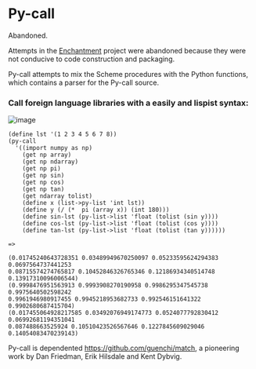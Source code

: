 # Py-call
Abandoned.

Attempts in the [Enchantment](https://github.com/guenchi/Enchantment) project were abandoned because they were not conducive to code construction and packaging.

Py-call attempts to mix the Scheme procedures with the Python functions, which contains a parser for the Py-call source.

### Call foreign language libraries with a easily and lispist syntax: ###

![image](https://github.com/guenchi/Py-call/blob/master/py-call.png)

```
(define lst '(1 2 3 4 5 6 7 8))
(py-call 
  '((import numpy as np)
    (get np array)
    (get np ndarray)
    (get np pi)
    (get np sin)
    (get np cos)
    (get np tan)
    (get ndarray tolist)
    (define x (list->py-list 'int lst))
    (define y (/ (*  pi (array x)) (int 180)))
    (define sin-lst (py-list->list 'float (tolist (sin y))))
    (define cos-lst (py-list->list 'float (tolist (cos y))))
    (define tan-lst (py-list->list 'float (tolist (tan y))))))

=> 

(0.01745240643728351 0.03489949670250097 0.05233595624294383 0.0697564737441253 
0.08715574274765817 0.10452846326765346 0.12186934340514748 0.13917310096006544)
(0.9998476951563913 0.9993908270190958 0.9986295347545738 0.9975640502598242 
0.9961946980917455 0.9945218953682733 0.992546151641322 0.9902680687415704)
(0.017455064928217585 0.03492076949174773 0.0524077792830412 0.06992681194351041 
0.087488663525924 0.10510423526567646 0.1227845609029046 0.14054083470239143) 
```


Py-call is dependented https://github.com/guenchi/match, a pioneering work by Dan Friedman, Erik Hilsdale and Kent Dybvig.